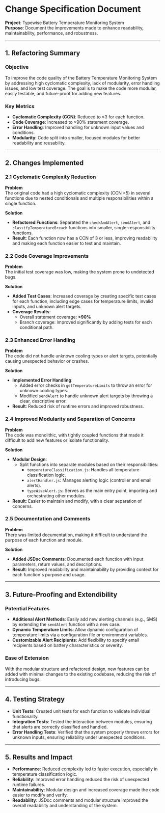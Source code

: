 # Change Specification Document

**Project**: Typewise Battery Temperature Monitoring System  
**Purpose**: Document the improvements made to enhance readability, maintainability, performance, and robustness.

---

## 1. Refactoring Summary

### Objective
To improve the code quality of the Battery Temperature Monitoring System by addressing high cyclomatic complexity, lack of modularity, error handling issues, and low test coverage. The goal is to make the code more modular, easily testable, and future-proof for adding new features.

### Key Metrics
- **Cyclomatic Complexity (CCN)**: Reduced to ≤3 for each function.
- **Code Coverage**: Increased to >90% statement coverage.
- **Error Handling**: Improved handling for unknown input values and conditions.
- **Modularity**: Code split into smaller, focused modules for better readability and reusability.

---

## 2. Changes Implemented

### 2.1 Cyclomatic Complexity Reduction

**Problem**  
The original code had a high cyclomatic complexity (CCN >5) in several functions due to nested conditionals and multiple responsibilities within a single function.

**Solution**  
- **Refactored Functions**: Separated the `checkAndAlert`, `sendAlert`, and `classifyTemperatureBreach` functions into smaller, single-responsibility functions.
- **Result**: Each function now has a CCN of 3 or less, improving readability and making each function easier to test and maintain.

### 2.2 Code Coverage Improvements

**Problem**  
The initial test coverage was low, making the system prone to undetected bugs.

**Solution**  
- **Added Test Cases**: Increased coverage by creating specific test cases for each function, including edge cases for temperature limits, invalid inputs, and unknown alert targets.
- **Coverage Results**:
  - Overall statement coverage: **>90%**
  - Branch coverage: Improved significantly by adding tests for each conditional path.

### 2.3 Enhanced Error Handling

**Problem**  
The code did not handle unknown cooling types or alert targets, potentially causing unexpected behavior or crashes.

**Solution**  
- **Implemented Error Handling**:
  - Added error checks in `getTemperatureLimits` to throw an error for unknown cooling types.
  - Modified `sendAlert` to handle unknown alert targets by throwing a clear, descriptive error.
- **Result**: Reduced risk of runtime errors and improved robustness.

### 2.4 Improved Modularity and Separation of Concerns

**Problem**  
The code was monolithic, with tightly coupled functions that made it difficult to add new features or isolate functionality.

**Solution**  
- **Modular Design**:
  - Split functions into separate modules based on their responsibilities:
    - `temperatureClassification.js`: Handles all temperature classification logic.
    - `alertHandler.js`: Manages alerting logic (controller and email alerts).
    - `typeWiseAlert.js`: Serves as the main entry point, importing and orchestrating other modules.
- **Result**: Easier to maintain and modify, with a clear separation of concerns.

### 2.5 Documentation and Comments

**Problem**  
There was limited documentation, making it difficult to understand the purpose of each function and module.

**Solution**  
- **Added JSDoc Comments**: Documented each function with input parameters, return values, and descriptions.
- **Result**: Improved readability and maintainability by providing context for each function's purpose and usage.

---

## 3. Future-Proofing and Extendibility

### Potential Features
- **Additional Alert Methods**: Easily add new alerting channels (e.g., SMS) by extending the `sendAlert` function with a new case.
- **Dynamic Temperature Limits**: Allow dynamic configuration of temperature limits via a configuration file or environment variables.
- **Customizable Alert Recipients**: Add flexibility to specify email recipients based on battery characteristics or severity.

### Ease of Extension
With the modular structure and refactored design, new features can be added with minimal changes to the existing codebase, reducing the risk of introducing bugs.

---

## 4. Testing Strategy

- **Unit Tests**: Created unit tests for each function to validate individual functionality.
- **Integration Tests**: Tested the interaction between modules, ensuring that alerts are correctly classified and handled.
- **Error Handling Tests**: Verified that the system properly throws errors for unknown inputs, ensuring reliability under unexpected conditions.

---

## 5. Results and Impact

- **Performance**: Reduced complexity led to faster execution, especially in temperature classification logic.
- **Reliability**: Improved error handling reduced the risk of unexpected runtime failures.
- **Maintainability**: Modular design and increased coverage made the code easier to modify and verify.
- **Readability**: JSDoc comments and modular structure improved the overall readability and understanding of the system.

